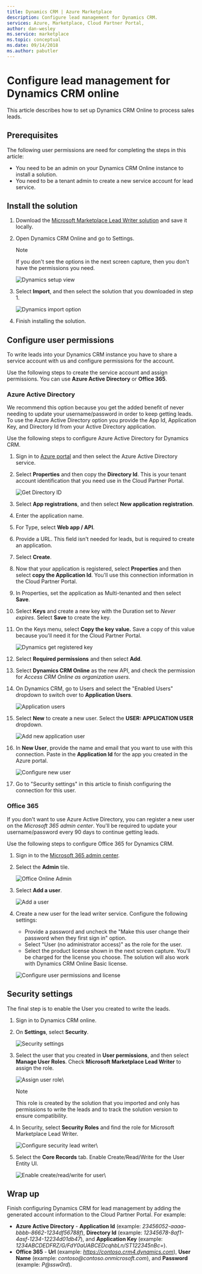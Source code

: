 ```yaml
---
title: Dynamics CRM | Azure Marketplace
description: Configure lead management for Dynamics CRM.
services: Azure, Marketplace, Cloud Partner Portal, 
author: dan-wesley
ms.service: marketplace
ms.topic: conceptual
ms.date: 09/14/2018
ms.author: pabutler
---
```



# Configure lead management for Dynamics CRM online

This article describes how to set up Dynamics CRM Online to process sales leads.

## Prerequisites

The following user permissions are need for completing the steps in this article:
- You need to be an admin on your Dynamics CRM Online instance to install a solution.
- You need to be a tenant admin to create a new service account for lead service.

Install the solution
--------------------

1.  Download the [Microsoft Marketplace Lead Writer solution](https://mpsapiprodwus.blob.core.windows.net/documentation/MicrosoftMarketplacesLeadIntegrationSolution_1_0_0_0_target_CRM_6.1_managed.zip) and save it locally.

2.  Open Dynamics CRM Online and go to Settings.
    >[!NOTE]
    >If you don't see the options in the next screen capture, then you don't have the permissions you need.
 
       ![Dynamics setup view](./media/cloud-partner-portal-lead-management-instructions-dynamics/crmonline1.png)

3.  Select **Import**, and then select the solution that you downloaded in step 1.
 
    ![Dynamics import option](./media/cloud-partner-portal-lead-management-instructions-dynamics/crmonline2.png)

4.  Finish installing the solution.

## Configure user permissions

To write leads into your Dynamics CRM instance you have to share a service account with us and configure permissions for the account.

Use the following steps to create the service account and assign permissions. You can use **Azure Active Directory** or **Office 365**.

### Azure Active Directory

We recommend this option because you get the added benefit of never needing to update your username/password in order to keep getting leads. To use the Azure Active Directory option you provide the App Id, Application Key, and Directory Id from your Active Directory application.

Use the following steps to configure Azure Active Directory for Dynamics CRM.

1.  Sign in to [Azure portal](https://portal.azure.com/) and then select the Azure Active Directory service.

2.  Select **Properties** and then copy the **Directory Id**. This is your tenant account identification that you need use in the Cloud Partner Portal.

    ![Get Directory ID](./media/cloud-partner-portal-lead-management-instructions-dynamics/directoryid.png)

3.  Select **App registrations**, and then select **New application     registration**.
4.  Enter the application name.
5.  For Type, select **Web app / API**.
6.  Provide a URL. This field isn't needed for leads, but is required to create an application.
7. Select **Create**.
8.  Now that your application is registered, select **Properties** and then select **copy the Application Id**. You'll use this connection information in the Cloud Partner Portal.
9.  In Properties, set the application as Multi-tenanted and then select **Save**.

10. Select **Keys** and create a new key with the Duration set to *Never expires*. Select **Save** to create the key. 
11. On the Keys menu, select **Copy the key value.** Save a copy of this value because you'll need it for the Cloud Partner Portal.
    
    ![Dynamics get registered key](./media/cloud-partner-portal-lead-management-instructions-dynamics/registerkeys.png)
    
12. Select **Required permissions** and then select **Add**. 
13. Select **Dynamics CRM Online** as the new API, and check the permission for *Access CRM Online as organization users*.

14. On Dynamics CRM, go to Users and select the "Enabled
    Users" dropdown to switch over to **Application Users**.
    
    ![Application users](./media/cloud-partner-portal-lead-management-instructions-dynamics/applicationuserfirst.PNG)

15. Select **New** to create a new user. Select the **USER: APPLICATION USER** dropdown.
    
    ![Add new application user](./media/cloud-partner-portal-lead-management-instructions-dynamics/applicationuser.PNG)

16. In **New User**, provide the name and email that you want to use with this connection. Paste in the **Application Id** for the app you created in the Azure portal.

     ![Configure new user](./media/cloud-partner-portal-lead-management-instructions-dynamics/leadgencreateuser.PNG)

17. Go to "Security settings" in this article to finish configuring the connection for this user.

### Office 365

If you don't want to use Azure Active Directory, you can register a new user on the *Microsoft 365 admin center*. You'll be required to update your username/password every 90 days to continue getting leads.

Use the following steps to configure Office 365 for Dynamics CRM.

1. Sign in to the [Microsoft 365 admin center](https://admin.microsoft.com).

2. Select the **Admin** tile.

    ![Office Online Admin](./media/cloud-partner-portal-lead-management-instructions-dynamics/crmonline3.png)

3. Select **Add a user**.

    ![Add a user](./media/cloud-partner-portal-lead-management-instructions-dynamics/crmonline4.png)

4. Create a new user for the lead writer service. Configure the following settings:

    -   Provide a password and uncheck the "Make this user change their password when they first sign in" option.
    -   Select "User (no administrator access)" as the role for the user.
    -   Select the product license shown in the next screen capture. You'll be charged for the license you choose. The solution will also work with Dynamics CRM Online Basic license.
    
    ![Configure user permissions and license](./media/cloud-partner-portal-lead-management-instructions-dynamics/crmonline5.png)

## Security settings

The final step is to enable the User you created to write the leads.

1.  Sign in to Dynamics CRM online.
2.  On **Settings**, select **Security**.
    
    ![Security settings](./media/cloud-partner-portal-lead-management-instructions-dynamics/crmonline6.png)

3.  Select the user that you created in **User permissions**, and then select **Manage User Roles**. Check **Microsoft Marketplace Lead Writer** to assign the role.

    ![Assign user role](./media/cloud-partner-portal-lead-management-instructions-dynamics/crmonline7.png)\

    >[!NOTE]
    >This role is created by the solution that you imported and only has permissions to write the leads and to track the solution version to ensure compatibility.

4.  In Security, select **Security Roles** and find the role for
    Microsoft Marketplace Lead Writer.
    
    ![Configure security lead writer](./media/cloud-partner-portal-lead-management-instructions-dynamics/crmonline10.jpg)\

5. Select the **Core Records** tab. Enable Create/Read/Write for the User Entity UI.

    ![Enable create/read/write for user](./media/cloud-partner-portal-lead-management-instructions-dynamics/crmonline11.jpg)\

## Wrap up

Finish configuring Dynamics CRM for lead management by adding the generated account information to the Cloud Partner Portal. For example:

-   **Azure Active Directory** - **Application Id** (example:
    *23456052-aaaa-bbbb-8662-1234df56788f*), **Directory Id** (example:
    *12345678-8af1-4asf-1234-12234d01db47*), and **Application Key**
    (example: *1234ABCDEDFRZ/G/FdY0aUABCEDcqhbLn/ST122345nBc=*).
-   **Office 365** - **Url** (example:
    *https://contoso.crm4.dynamics.com*), **User Name** (example:
    *contoso\@contoso.onmicrosoft.com*), and **Password** (example:
    *P\@ssw0rd*).
